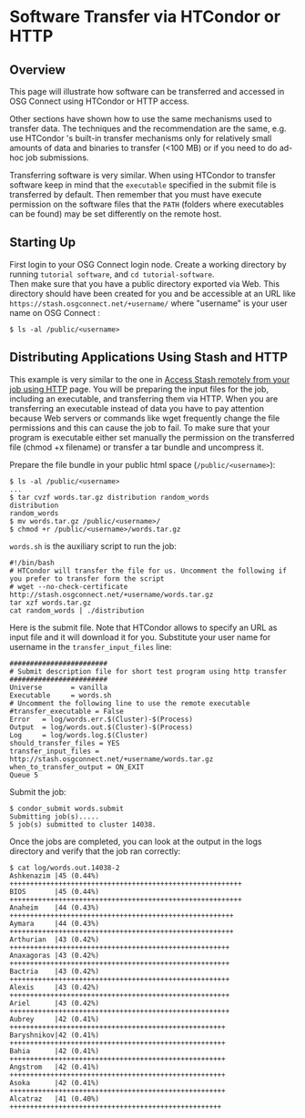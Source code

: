 
[title]: - "Software Transfer via HTCondor or HTTP"
 

# Software Transfer via HTCondor or HTTP

## Overview

This page will illustrate how software can be transferred and accessed in OSG Connect using HTCondor or HTTP access.

Other sections have shown how to use the same mechanisms used to transfer data. The techniques and the 
recommendation are the same, e.g. use HTCondor 's built-in transfer mechanisms only for relatively small amounts of 
data and binaries to transfer (<100 MB) or if you need to do ad-hoc job submissions.

Transferring software is very similar. When using HTCondor to transfer software keep in mind that the `executable` 
specified in the submit file is transferred by default. Then remember that you must have execute permission on the 
software files that the `PATH` (folders where executables can be found) may be set differently on the remote host.

## Starting Up

First login to your OSG Connect login node. Create a working directory by running `tutorial software`, and `cd tutorial-software`.  
Then make sure that you have a public directory exported via Web. This directory should have been created for you 
and be accessible at an URL like `https://stash.osgconnect.net/+username/` where "username" is your user name on OSG Connect :

	$ ls -al /public/<username>

## Distributing Applications Using Stash and HTTP

This example is very similar to the one in [Access Stash remotely from your job using HTTP](http://support.opensciencegrid.org/support/solutions/articles/5000639798-access-stash-remotely-using-http) page.  You will be preparing the 
input files for the job, including an executable, and transferring them via HTTP. When you are transferring an executable 
instead of data you have to pay attention because Web servers or commands like wget frequently change the file permissions 
and this can cause the job to fail. To make sure that your program is executable either set manually the permission on the 
transferred file (chmod +x filename) or transfer a tar bundle and uncompress it.

Prepare the file bundle in your public html space (`/public/<username>`):

	$ ls -al /public/<username>
	...
	$ tar cvzf words.tar.gz distribution random_words
	distribution
	random_words
	$ mv words.tar.gz /public/<username>/
	$ chmod +r /public/<username>/words.tar.gz

`words.sh` is the auxiliary script to run the job:

	#!/bin/bash
	# HTCondor will transfer the file for us. Uncomment the following if you prefer to transfer form the script
	# wget --no-check-certificate http://stash.osgconnect.net/+username/words.tar.gz
	tar xzf words.tar.gz
	cat random_words | ./distribution

Here is the submit file. Note that HTCondor allows to specify an URL as input file and it will download it for you. Substitute your user name for username in the `transfer_input_files` line:

	########################
	# Submit description file for short test program using http transfer
	########################
	Universe       = vanilla
	Executable     = words.sh
	# Uncomment the following line to use the remote executable
	#transfer_executable = False
	Error   = log/words.err.$(Cluster)-$(Process)
	Output  = log/words.out.$(Cluster)-$(Process)
	Log     = log/words.log.$(Cluster)
	should_transfer_files = YES
	transfer_input_files = http://stash.osgconnect.net/+username/words.tar.gz
	when_to_transfer_output = ON_EXIT
	Queue 5

Submit the job:

	$ condor_submit words.submit
	Submitting job(s).....
	5 job(s) submitted to cluster 14038.

Once the jobs are completed, you can look at the output in the logs directory and verify that the job ran correctly:

	$ cat log/words.out.14038-2
	Ashkenazim |45 (0.44%) +++++++++++++++++++++++++++++++++++++++++++++++++++++++++
	BIOS       |45 (0.44%) +++++++++++++++++++++++++++++++++++++++++++++++++++++++++
	Anaheim    |44 (0.43%) +++++++++++++++++++++++++++++++++++++++++++++++++++++++
	Aymara     |44 (0.43%) +++++++++++++++++++++++++++++++++++++++++++++++++++++++
	Arthurian  |43 (0.42%) ++++++++++++++++++++++++++++++++++++++++++++++++++++++
	Anaxagoras |43 (0.42%) ++++++++++++++++++++++++++++++++++++++++++++++++++++++
	Bactria    |43 (0.42%) ++++++++++++++++++++++++++++++++++++++++++++++++++++++
	Alexis     |43 (0.42%) ++++++++++++++++++++++++++++++++++++++++++++++++++++++
	Ariel      |43 (0.42%) ++++++++++++++++++++++++++++++++++++++++++++++++++++++
	Aubrey     |42 (0.41%) +++++++++++++++++++++++++++++++++++++++++++++++++++++
	Baryshnikov|42 (0.41%) +++++++++++++++++++++++++++++++++++++++++++++++++++++
	Bahia      |42 (0.41%) +++++++++++++++++++++++++++++++++++++++++++++++++++++
	Angstrom   |42 (0.41%) +++++++++++++++++++++++++++++++++++++++++++++++++++++
	Asoka      |42 (0.41%) +++++++++++++++++++++++++++++++++++++++++++++++++++++
	Alcatraz   |41 (0.40%) ++++++++++++++++++++++++++++++++++++++++++++++++++++


